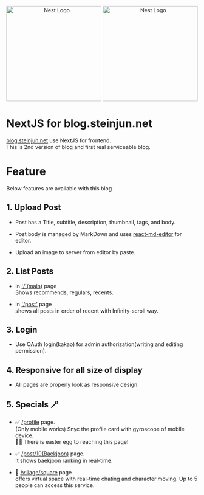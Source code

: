 <p align="center">
  <a href="http://nestjs.com/" target="blank"><img src="https://upload.wikimedia.org/wikipedia/commons/8/8e/Nextjs-logo.svg" width="250" alt="Nest Logo" /></a>
  <a href="https://blog.steinjun.net/" target="blank"><img src="https://blog.steinjun.net/_next/image?url=https%3A%2F%2Fapi.blog.steinjun.net%2Ffile%2Fpost%2F1%2Fthumbnail&w=828&q=75" width="250" alt="Nest Logo" /></a>
</p>

# NextJS for **blog.steinjun.net**
[blog.steinjun.net](https://blog.steinjun.net) use NextJS for frontend.  
This is 2nd version of blog and first real serviceable blog.  

# Feature
Below features are available with this blog
## 1. Upload Post  
  + Post has a Title, subtitle, description, thumbnail, tags, and body.  

  + Post body is managed by MarkDown and uses [react-md-editor](https://github.com/uiwjs/react-md-editor) for editor.  

  + Upload an image to server from editor by paste.  
## 2. List Posts  
  + In ['/'(main)](https://blog.steinjun.net/) page  
  Shows recommends, regulars, recents.  

  + In ['/post'](https://blog.steinjun.net/) page  
  shows all posts in order of recent with Infinity-scroll way.
## 3. Login  
  + Use OAuth login(kakao) for admin authorization(writing and editing permission).  
## 4. Responsive for all size of display
  + All pages are properly look as responsive design.
## 5. Specials 🪄
  + ✅ [/profile](https://blog.steinjun.net/profile) page.  
  (Only mobile works) Snyc the profile card with gyroscope of mobile device.  
  🥚🐰 There is easter egg to reaching this page!  

  + ✅ [/post/10(Baekjoon)](https://blog.steinjun.net/post/10) page.  
  It shows baekjoon ranking in real-time.  

  + 🚧 [/village/square](https://blog.steinjun.net/village/square) page  
  offers virtual space with real-time chating and character moving. Up to 5 people can access this service.